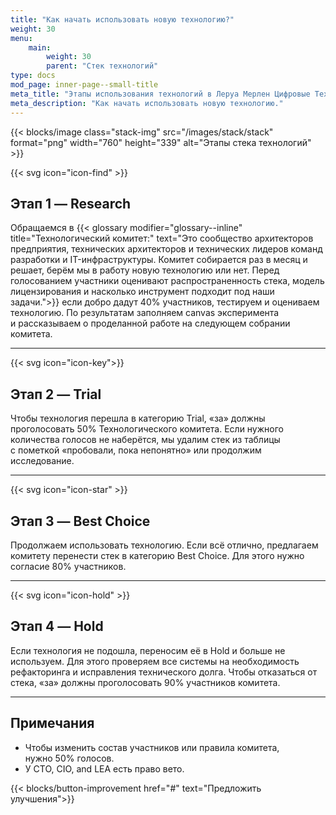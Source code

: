 ```yaml
---
title: "Как начать использовать новую технологию?"
weight: 30
menu:
    main:
        weight: 30
        parent: "Стек технологий"
type: docs
mod_page: inner-page--small-title
meta_title: "Этапы использования технологий в Леруа Мерлен Цифровые Технологии"
meta_description: "Как начать использовать новую технологию."
---
```


{{< blocks/image class="stack-img" src="/images/stack/stack" format="png" width="760" height="339" alt="Этапы стека технологий" >}}

<article class="stage">
{{< svg icon="icon-find" >}}

## Этап 1 — Research


Обращаемся в&nbsp;{{< glossary modifier="glossary--inline" title="Технологический комитет:" text="Это сообщество архитекторов предприятия, технических архитекторов и технических лидеров команд разработки и IT-инфраструктуры. Комитет собирается раз в месяц и решает, берём мы в работу новую технологию или нет. Перед голосованием участники оценивают распространенность стека, модель лицензирования и насколько инструмент подходит под наши задачи.">}} если добро дадут&nbsp;40% участников, тестируем и&nbsp;оцениваем технологию. По&nbsp;результатам заполняем canvas эксперимента и&nbsp;рассказываем о&nbsp;проделанной работе на&nbsp;следующем собрании комитета.

</article>

---

<article class="stage">
{{< svg icon="icon-key">}}

## Этап 2 — Trial



Чтобы технология перешла в&nbsp;категорию Trial, &laquo;за&raquo; должны проголосовать 50% Технологического комитета. Если нужного количества голосов не&nbsp;наберётся, мы&nbsp;удалим стек из&nbsp;таблицы с&nbsp;пометкой &laquo;пробовали, пока непонятно&raquo; или продолжим исследование.

</article>

---

<article class="stage">
{{< svg icon="icon-star" >}}

## Этап 3 — Best Choice



Продолжаем использовать технологию. Если всё отлично, предлагаем комитету перенести стек в&nbsp;категорию Best Choice. Для этого нужно согласие&nbsp;80% участников.

</article>

---

<article class="stage">
{{< svg icon="icon-hold" >}}

## Этап 4 — Hold



Если технология не подошла, переносим её в Hold и больше не используем. Для этого проверяем все системы на необходимость рефакторинга и исправления технического долга. Чтобы отказаться от стека, «за» должны проголосовать 90% участников комитета. 

</article>



---

## Примечания

* Чтобы изменить состав участников или правила комитета, нужно&nbsp;50% голосов.
* У&nbsp;CTO, CIO, and LEA есть право вето.

{{< blocks/button-improvement href="#" text="Предложить улучшения">}}

